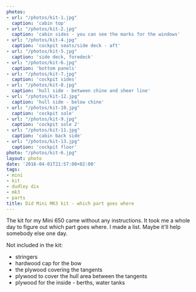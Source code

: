 ```yaml
---
photos:
- url: "/photos/kit-1.jpg"
  caption: 'cabin top'
- url: "/photos/kit-2.jpg"
  caption: 'cabin sides - you can see the marks for the windows'
- url: "/photos/kit-4.jpg"
  caption: 'cockpit seats/side deck - aft'
- url: "/photos/kit-5.jpg"
  caption: 'side deck, foredeck'
- url: "/photos/kit-6.jpg"
  caption: 'bottom panels'
- url: "/photos/kit-7.jpg"
  caption: 'cockpit sides'
- url: "/photos/kit-8.jpg"
  caption: 'hull side - between chine and sheer line'
- url: "/photos/kit-12.jpg"
  caption: 'hull side - below chine'
- url: "/photos/kit-10.jpg"
  caption: 'cockpit sole'
- url: "/photos/kit-9.jpg"
  caption: 'cockpit sole 2'
- url: "/photos/kit-11.jpg"
  caption: 'cabin back side'
- url: "/photos/kit-13.jpg"
  caption: 'cockpit floor'
photo: "/photos/kit-6.jpg"
layout: photo
date: '2016-04-01T21:57:00+02:00'
tags:
- mini
- kit
- dudley dix
- mk3
- parts
title: Did Mini MK3 kit - which part goes where
---
```


The kit for my Mini 650 came without any instructions. It took me a whole day to figure out which part goes where. I made a list. Maybe it'll help somebody else one day.

Not included in the kit:

* stringers
* hardwood cap for the bow
* the plywood covering the tangents
* plywood to cover the hull area between the tangents
* plywood for the inside - berths, water tanks

